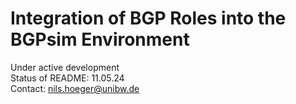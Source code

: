 # Integration of BGP Roles into the BGPsim Environment
Under active development\
Status of README: 11.05.24\
Contact: nils.hoeger@unibw.de 
